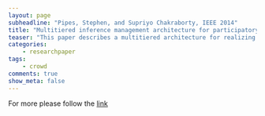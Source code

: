 ```yaml
---
layout: page
subheadline: "Pipes, Stephen, and Supriyo Chakraborty, IEEE 2014"
title: "Multitiered inference management architecture for participatory sensing"
teaser: "This paper describes a multitiered architecture for realizing an inference management firewall (IMF) that employs context-aware information masking techniques for systematic management of risk-vs-value trade-off of sensor data. Previously we have demonstrated an initial implementation of the IMF running as messaging services on the Information Fabric, which is a middleware asset developed under the International Technology Alliance (ITA) research program. Furthermore, we have presented an additional asset, recently implemented on a commercially-available mobile device running the Android operating system, which is intended to operate as an information source and first-line inference management capability at the edge of the network. The low-cost and widespread use of Android-based mobile devices offers a popular platform for crowdsourced participatory sensing. The focus of our current work is on the integration of these two technology assets in support of policy-managed, sensor-driven workflows in coalition scenarios."
categories:
    - researchpaper 
tags:
    - crowd     
comments: true
show_meta: false
---
```



For more please follow the [link](http://ieeexplore.ieee.org/xpls/abs_all.jsp?arnumber=6815168)
